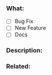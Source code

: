 <!--
- Fill in the form below correctly. This will help the Pest team to understand the PR and also work on it.
-->

### What:

- [ ] Bug Fix
- [ ] New Feature
- [ ] Docs

### Description:

<!-- describe what your PR is solving -->

### Related:

<!-- link to the issue(s) your PR is solving. If it doesn't exist, remove the "Related" section. -->
